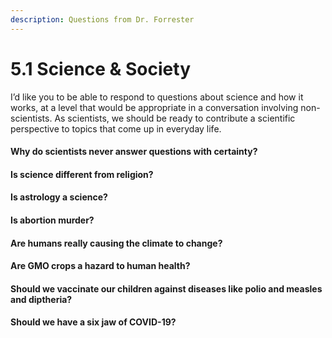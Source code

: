 ```yaml
---
description: Questions from Dr. Forrester
---
```


# 5.1 Science & Society

I’d like you to be able to respond to questions about science and how it works, at a level that would be appropriate in a conversation involving non-scientists.  As scientists, we should be ready to contribute a scientific perspective to topics that come up in everyday life. &#x20;

#### Why do scientists never answer questions with certainty? &#x20;

#### Is science different from religion? &#x20;

#### Is astrology a science? &#x20;

#### Is abortion murder?&#x20;

#### Are humans really causing the climate to change? &#x20;

#### Are GMO crops a hazard to human health? &#x20;

#### Should we vaccinate our children against diseases like polio and measles and diptheria?&#x20;

#### Should we have a six jaw of COVID-19?
